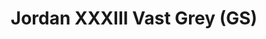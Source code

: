 ---
layout: post
title: "Jordan XXXIII Vast Grey (GS)"
img: "https://stockx.imgix.net/Air-Jordan-XXXIII-Vast-Grey-GS.png?fit=fill&bg=FFFFFF&w=300&h=214&auto=format,compress&trim=color&q=90&dpr=2&updated_at=1550555340"
release: "Mar 7"
new: "False"
url: "air-jordan-xxxiii-vast-grey-gs"
sec0: "Similar Shoes"
name00: "Jordan 4 Retro Military Blue (2006)" 
url00: "jordan-4-retro-military-blue-2006"
img00: "Air-Jordan-4-Retro-Military-Blue-2006.jpg"
name01: "Jordan 4 Retro Quai 54" 
url01: "jordan-4-retro-quai-54"
img01: "Air-Jordan-4-Retro-Quai-54.jpg"
name02: "adidas Stan Smith Primeknit White Green" 
url02: "adidas-stan-smith-primeknit-white-green"
img02: "Adidas-Stan-Smith-Primeknit-White-Green.jpg"
name03: "Jordan 4 Retro Sand (GS)" 
url03: "jordan-4-retro-sand-gs"
img03: "Air-Jordan-4-Retro-Women-Sand.jpg"
name04: "Air Max 1 SP Desert Camo" 
url04: "air-max-1-sp-desert-camo"
img04: "Nike-Air-Max-1-SP-Desert-Camo-2014.jpg"

sec2: "Higher Tops"
name20: "Nike Dunk High Lux SP Black" 
url20: "nike-dunk-high-lux-sp-black"
img20: "Nike-Dunk-High-Lux-SP-Black.jpg"
name21: "Jordan 1 Mid Black Dark Concord" 
url21: "air-jordan-1-mid-black-dark-concord"
img21: "Air-Jordan-1-Mid-Black-Dark-Concord.png"
name22: "Nike Dunk SB High Spot Gasparilla" 
url22: "nike-dunk-sb-high-spot-gasparilla"
img22: "Nike-Dunk-SB-High-Spot-Gasparilla.jpg"
name23: "Jordan 3 Retro Chlorophyll" 
url23: "air-jordan-3-retro-chlorophyll"
img23: "Air-Jordan-3-Retro-Chlorophyll.png"
name24: "Jordan 1 Mid Olive Canvas (2018)" 
url24: "air-jordan-1-mid-olive-canvas-2018"
img24: "Air-Jordan-1-Mid-Olive-Canvas-2018.png"

sec3: "Lower Tops"
name30: "Air Max 1 SP Desert Camo" 
url30: "air-max-1-sp-desert-camo"
img30: "Nike-Air-Max-1-SP-Desert-Camo-2014.jpg"
name31: "adidas Stan Smith Primeknit White Green" 
url31: "adidas-stan-smith-primeknit-white-green"
img31: "Adidas-Stan-Smith-Primeknit-White-Green.jpg"
name32: "Air Force 1 Low Lunar New Year (2018)" 
url32: "nike-air-force-1-low-lunar-new-year-2018"
img32: "Nike-Air-Force-1-Low-Lunar-New-Year-2018.png"
name33: "Jordan 1 Retro Low OG White Vachetta" 
url33: "air-jordan-1-retro-low-og-white-vachetta"
img33: "Air-Jordan-1-Retro-Low-OG-White-Vachetta.png"
name34: "adidas Stan Smith Primeknit" 
url34: "adidas-stan-smith-primeknit"
img34: "Adidas-Stan-Smith-Primeknit.jpg"

sec4: "More Red"
name40: "Air Max 1 SP Desert Camo" 
url40: "air-max-1-sp-desert-camo"
img40: "Nike-Air-Max-1-SP-Desert-Camo-2014.jpg"
name41: "Nike SB Blazer Paul Brown" 
url41: "nike-sb-blazer-paul-brown"
img41: "Nike-Blazer-SB-Paul-Brown.jpg"
name42: "Jordan 4 Retro Sand 2017 (GS)" 
url42: "air-jordan-4-retro-sand-2017-gs"
img42: "Air-Jordan-4-Retro-Sand-2017-GS.png"
name43: "adidas Harden LS Sweet Life" 
url43: "adidas-harden-ls-sweet-life"
img43: "Adidas-Harden-LS-Sweet-Life.png"
name44: "adidas Stan Smith Primeknit White Green" 
url44: "adidas-stan-smith-primeknit-white-green"
img44: "Adidas-Stan-Smith-Primeknit-White-Green.jpg"

sec5: "More Blue"
name50: "Kobe 11 Elite Low BHM (2016)" 
url50: "kobe-11-elite-low-bhm-2016"
img50: "Nike-Kobe-11-BHM-2016.jpg"
name51: "Nike Flyknit Racer Chlorine Blue" 
url51: "nike-flyknit-racer-chlorine-blue"
img51: "Nike-Flyknit-Racer-Chlorine-Blue.jpg"
name52: "Jordan 4 Retro Military Blue (2006)" 
url52: "jordan-4-retro-military-blue-2006"
img52: "Air-Jordan-4-Retro-Military-Blue-2006.jpg"
name53: "Jordan 14 Retro Low Pacific Blue" 
url53: "jordan-14-retro-low-pacific-blue"
img53: "Air-Jordan-14-Retro-Low-Pacific-Blue-2006.jpg"
name54: "Nike SB Blazer Low GT Supreme Canon" 
url54: "nike-sb-blazer-low-gt-supreme-cannon"
img54: "Nike-SB-Blazer-Low-GT-Supreme-Cannon.png"

sec1: "Matching Streetwear"
name10: "Bape Color Camo Mad Face Wide Crewneck Black" 
url10: "bape-color-camo-mad-face-wide-crewneck-black"
img10: "products/streetwear/Bape-Color-Camo-Mad-Face-Wide-Crewneck-Black-2.jpg"
name11: "Kith Amherst Shearling Trucker Jacket Black" 
url11: "kith-amherst-shearling-trucker-jacket-black"
img11: "products/streetwear/Kith-Amherst-Shearling-Trucker-Jacket-Black.jpg"
name12: "Supreme Nike Trail Running Jacket Black" 
url12: "supreme-nike-trail-running-jacket-black"
img12: "products/streetwear/Supreme-Nike-Trail-Running-Jacket-Black.jpg"
name13: "Bape Reflector Shark MA-1 Black" 
url13: "bape-reflector-shark-ma-1-black"
img13: "products/streetwear/Bape-Reflector-Shark-MA-1-Black-2.jpg"
name14: "Bape Cut Off College Turtle Neck Wide Sweat Sweat Navy" 
url14: "bape-cut-off-college-turtle-neck-wide-sweat-navy"
img14: "products/streetwear/Bape-Cut-Off-College-Turtle-Neck-Wide-Sweat-Navy.jpg"

---